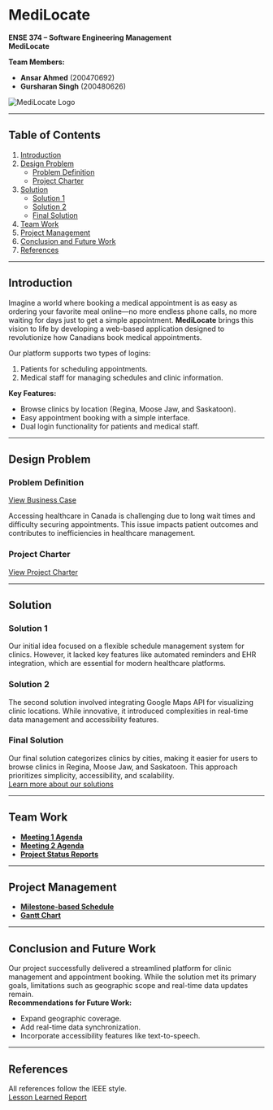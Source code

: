 # MediLocate

**ENSE 374 – Software Engineering Management**  
**MediLocate**  

**Team Members:**  
- **Ansar Ahmed** (200470692)  
- **Gursharan Singh** (200480626)  

![MediLocate Logo](https://github.com/ansarahmed789/ENSE-374-Project/raw/main/public/images/logo.png)

---

## Table of Contents
1. [Introduction](#introduction)  
2. [Design Problem](#design-problem)  
   - [Problem Definition](#problem-definition)  
   - [Project Charter](#project-charter)  
3. [Solution](#solution)  
   - [Solution 1](#solution-1)  
   - [Solution 2](#solution-2)  
   - [Final Solution](#final-solution)  
4. [Team Work](#team-work)  
5. [Project Management](#project-management)  
6. [Conclusion and Future Work](#conclusion-and-future-work)  
7. [References](#references)  

---

## Introduction
Imagine a world where booking a medical appointment is as easy as ordering your favorite meal online—no more endless phone calls, no more waiting for days just to get a simple appointment. **MediLocate** brings this vision to life by developing a web-based application designed to revolutionize how Canadians book medical appointments.

Our platform supports two types of logins:
1. Patients for scheduling appointments.
2. Medical staff for managing schedules and clinic information.

**Key Features:**
- Browse clinics by location (Regina, Moose Jaw, and Saskatoon).
- Easy appointment booking with a simple interface.
- Dual login functionality for patients and medical staff.

---

## Design Problem

### Problem Definition
[View Business Case](https://github.com/ansarahmed789/ENSE-374-Project/blob/main/Business%20Case.pdf)

Accessing healthcare in Canada is challenging due to long wait times and difficulty securing appointments. This issue impacts patient outcomes and contributes to inefficiencies in healthcare management.

### Project Charter
[View Project Charter](https://github.com/ansarahmed789/ENSE-374-Project/blob/main/Project%20Charter.pdf)

---

## Solution

### Solution 1
Our initial idea focused on a flexible schedule management system for clinics. However, it lacked key features like automated reminders and EHR integration, which are essential for modern healthcare platforms.

### Solution 2
The second solution involved integrating Google Maps API for visualizing clinic locations. While innovative, it introduced complexities in real-time data management and accessibility features.

### Final Solution
Our final solution categorizes clinics by cities, making it easier for users to browse clinics in Regina, Moose Jaw, and Saskatoon. This approach prioritizes simplicity, accessibility, and scalability.  
[Learn more about our solutions](https://github.com/ansarahmed789/ENSE-374-Project/blob/main/Status%20Reports/Solution.pdf)

---

## Team Work
- **[Meeting 1 Agenda](https://github.com/ansarahmed789/ENSE-374-Project/blob/main/Meeting%20Agenda/Meeting%201.docx)**  
- **[Meeting 2 Agenda](https://github.com/ansarahmed789/ENSE-374-Project/blob/main/Meeting%20Agenda/Meeting%202.docx)**  
- **[Project Status Reports](https://github.com/ansarahmed789/ENSE-374-Project/tree/main/Status%20Reports)**  

---

## Project Management
- **[Milestone-based Schedule](https://github.com/ansarahmed789/ENSE-374-Project/blob/main/Milestone-Based%20Schedule.pdf)**  
- **[Gantt Chart](https://github.com/ansarahmed789/ENSE-374-Project/blob/main/Status%20Reports/Gantt%20Chart.pdf)**  

---

## Conclusion and Future Work
Our project successfully delivered a streamlined platform for clinic management and appointment booking. While the solution met its primary goals, limitations such as geographic scope and real-time data updates remain.  
**Recommendations for Future Work:**
- Expand geographic coverage.  
- Add real-time data synchronization.  
- Incorporate accessibility features like text-to-speech.  

---

## References
All references follow the IEEE style.  
[Lesson Learned Report](https://github.com/ansarahmed789/ENSE-374-Project/blob/main/Status%20Reports/Lesson%20Learned%20Report.md)
